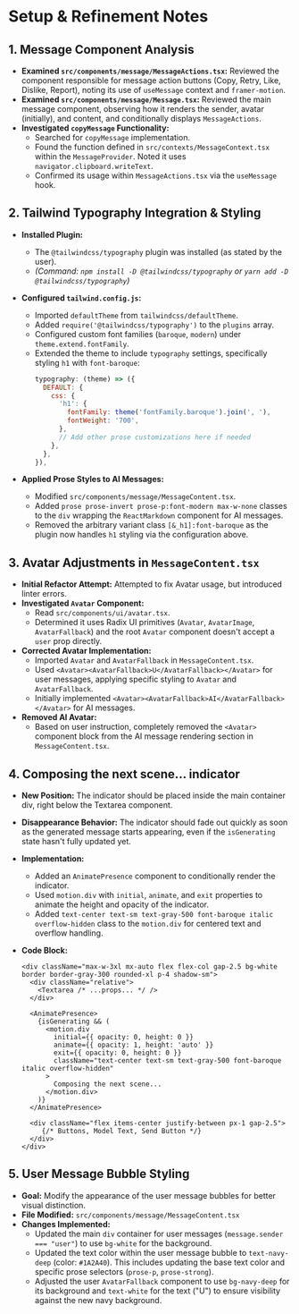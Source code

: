 # Setup & Refinement Notes

## 1. Message Component Analysis

*   **Examined `src/components/message/MessageActions.tsx`:** Reviewed the component responsible for message action buttons (Copy, Retry, Like, Dislike, Report), noting its use of `useMessage` context and `framer-motion`.
*   **Examined `src/components/message/Message.tsx`:** Reviewed the main message component, observing how it renders the sender, avatar (initially), and content, and conditionally displays `MessageActions`.
*   **Investigated `copyMessage` Functionality:**
    *   Searched for `copyMessage` implementation.
    *   Found the function defined in `src/contexts/MessageContext.tsx` within the `MessageProvider`. Noted it uses `navigator.clipboard.writeText`.
    *   Confirmed its usage within `MessageActions.tsx` via the `useMessage` hook.

## 2. Tailwind Typography Integration & Styling

*   **Installed Plugin:**
    *   The `@tailwindcss/typography` plugin was installed (as stated by the user).
    *   *(Command: `npm install -D @tailwindcss/typography` or `yarn add -D @tailwindcss/typography`)*

*   **Configured `tailwind.config.js`:**
    *   Imported `defaultTheme` from `tailwindcss/defaultTheme`.
    *   Added `require('@tailwindcss/typography')` to the `plugins` array.
    *   Configured custom font families (`baroque`, `modern`) under `theme.extend.fontFamily`.
    *   Extended the theme to include `typography` settings, specifically styling `h1` with `font-baroque`:
        ```javascript
        typography: (theme) => ({
          DEFAULT: {
            css: {
              'h1': {
                fontFamily: theme('fontFamily.baroque').join(', '),
                fontWeight: '700',
              },
              // Add other prose customizations here if needed
            },
          },
        }),
        ```

*   **Applied Prose Styles to AI Messages:**
    *   Modified `src/components/message/MessageContent.tsx`.
    *   Added `prose prose-invert prose-p:font-modern max-w-none` classes to the `div` wrapping the `ReactMarkdown` component for AI messages.
    *   Removed the arbitrary variant class `[&_h1]:font-baroque` as the plugin now handles `h1` styling via the configuration above.

## 3. Avatar Adjustments in `MessageContent.tsx`

*   **Initial Refactor Attempt:** Attempted to fix Avatar usage, but introduced linter errors.
*   **Investigated `Avatar` Component:**
    *   Read `src/components/ui/avatar.tsx`.
    *   Determined it uses Radix UI primitives (`Avatar`, `AvatarImage`, `AvatarFallback`) and the root `Avatar` component doesn't accept a `user` prop directly.
*   **Corrected Avatar Implementation:**
    *   Imported `Avatar` and `AvatarFallback` in `MessageContent.tsx`.
    *   Used `<Avatar><AvatarFallback>U</AvatarFallback></Avatar>` for user messages, applying specific styling to `Avatar` and `AvatarFallback`.
    *   Initially implemented `<Avatar><AvatarFallback>AI</AvatarFallback></Avatar>` for AI messages.
*   **Removed AI Avatar:**
    *   Based on user instruction, completely removed the `<Avatar>` component block from the AI message rendering section in `MessageContent.tsx`. 

## 4. Composing the next scene... indicator

*   **New Position:** The indicator should be placed inside the main container div, right below the Textarea component.
*   **Disappearance Behavior:** The indicator should fade out quickly as soon as the generated message starts appearing, even if the `isGenerating` state hasn't fully updated yet.

*   **Implementation:**
    *   Added an `AnimatePresence` component to conditionally render the indicator.
    *   Used `motion.div` with `initial`, `animate`, and `exit` properties to animate the height and opacity of the indicator.
    *   Added `text-center text-sm text-gray-500 font-baroque italic overflow-hidden` class to the `motion.div` for centered text and overflow handling.

*   **Code Block:**
    ```
    <div className="max-w-3xl mx-auto flex flex-col gap-2.5 bg-white border border-gray-300 rounded-xl p-4 shadow-sm">
      <div className="relative">
        <Textarea /* ...props... */ />
      </div>

      <AnimatePresence>
        {isGenerating && (
          <motion.div
            initial={{ opacity: 0, height: 0 }}
            animate={{ opacity: 1, height: 'auto' }}
            exit={{ opacity: 0, height: 0 }}
            className="text-center text-sm text-gray-500 font-baroque italic overflow-hidden"
          >
            Composing the next scene...
          </motion.div>
        )}
      </AnimatePresence>

      <div className="flex items-center justify-between px-1 gap-2.5">
         {/* Buttons, Model Text, Send Button */}
      </div>
    </div>
    ``` 

## 5. User Message Bubble Styling

*   **Goal:** Modify the appearance of the user message bubbles for better visual distinction.
*   **File Modified:** `src/components/message/MessageContent.tsx`
*   **Changes Implemented:**
    *   Updated the main `div` container for user messages (`message.sender === "user"`) to use `bg-white` for the background.
    *   Updated the text color within the user message bubble to `text-navy-deep` (color: `#1A2A40`). This includes updating the base text color and specific prose selectors (`prose-p`, `prose-strong`).
    *   Adjusted the user `AvatarFallback` component to use `bg-navy-deep` for its background and `text-white` for the text ("U") to ensure visibility against the new navy background. 
